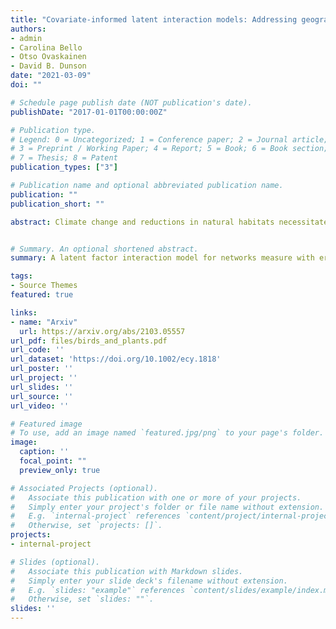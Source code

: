 ```yaml
---
title: "Covariate-informed latent interaction models: Addressing geographic & taxonomic bias in predicting bird-plant interactions"
authors:
- admin
- Carolina Bello
- Otso Ovaskainen
- David B. Dunson
date: "2021-03-09"
doi: ""

# Schedule page publish date (NOT publication's date).
publishDate: "2017-01-01T00:00:00Z"

# Publication type.
# Legend: 0 = Uncategorized; 1 = Conference paper; 2 = Journal article;
# 3 = Preprint / Working Paper; 4 = Report; 5 = Book; 6 = Book section;
# 7 = Thesis; 8 = Patent
publication_types: ["3"]

# Publication name and optional abbreviated publication name.
publication: ""
publication_short: ""

abstract: Climate change and reductions in natural habitats necessitate that we better understand species’ interactivity and how biological communities respond to environmental changes. How- ever, ecological studies of species’ interactions are limited by geographic and taxonomic bias which can lead to severe under-representation of certain species and distort our understanding of inter-species interactions. We illustrate that ignoring these biases can result in poor perfor- mance. We develop a model for predicting species’ interactions that (a) accounts for errors in the recorded interaction networks, (b) addresses the geographic and taxonomic bias of exist- ing studies, (c) is based on latent factors to increase flexibility and borrow information across species, (d) incorporates covariates in a flexible manner to inform the latent factors, and (e) uses a meta-analysis data set from 166 individual studies. We focus on interactions among 242 birds and 511 plants in the Brazilian Atlantic Forest, and identify 5% of pairs of species with an un- recorded interaction, but posterior probability of existing that is over 80%. Finally, we develop a permutation-based variable importance procedure and identify that a bird’s body mass and a plant’s fruit diameter are most important in driving the presence and detection of species interactions, with a multiplicative relationship.


# Summary. An optional shortened abstract.
summary: A latent factor interaction model for networks measure with error: Addressing the geographic and taxonomic bias of ecological studies of species' interactions.

tags:
- Source Themes
featured: true

links:
- name: "Arxiv"
  url: https://arxiv.org/abs/2103.05557
url_pdf: files/birds_and_plants.pdf
url_code: ''
url_dataset: 'https://doi.org/10.1002/ecy.1818'
url_poster: ''
url_project: ''
url_slides: ''
url_source: ''
url_video: ''

# Featured image
# To use, add an image named `featured.jpg/png` to your page's folder. 
image:
  caption: ''
  focal_point: ""
  preview_only: true

# Associated Projects (optional).
#   Associate this publication with one or more of your projects.
#   Simply enter your project's folder or file name without extension.
#   E.g. `internal-project` references `content/project/internal-project/index.md`.
#   Otherwise, set `projects: []`.
projects:
- internal-project

# Slides (optional).
#   Associate this publication with Markdown slides.
#   Simply enter your slide deck's filename without extension.
#   E.g. `slides: "example"` references `content/slides/example/index.md`.
#   Otherwise, set `slides: ""`.
slides: ''
---
```



